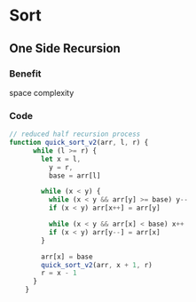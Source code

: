 # Sort

## One Side Recursion

### Benefit

space complexity

### Code

```javascript
// reduced half recursion process
function quick_sort_v2(arr, l, r) {
      while (l >= r) {
        let x = l,
          y = r,
          base = arr[l]

        while (x < y) {
          while (x < y && arr[y] >= base) y--
          if (x < y) arr[x++] = arr[y]

          while (x < y && arr[x] < base) x++
          if (x < y) arr[y--] = arr[x]
        }

        arr[x] = base
        quick_sort_v2(arr, x + 1, r)
        r = x - 1
      }
    }
```

